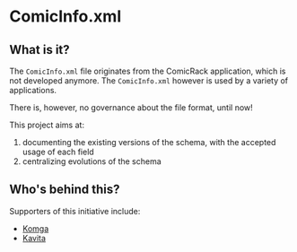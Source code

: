 # ComicInfo.xml

## What is it?

The `ComicInfo.xml` file originates from the ComicRack application, which is not developed anymore. The `ComicInfo.xml` however is used by a variety of applications.

There is, however, no governance about the file format, until now!

This project aims at:
1. documenting the existing versions of the schema, with the accepted usage of each field
2. centralizing evolutions of the schema

## Who's behind this?

Supporters of this initiative include:
- [Komga](https://komga.org)
- [Kavita](https://www.kavitareader.com/)